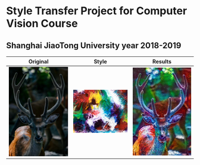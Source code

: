 # Style Transfer Project for Computer Vision Course
## Shanghai JiaoTong University year 2018-2019


|         Original         |           Style           |          Results       |
:-------------------------:|:-------------------------:|:------------------------:
<img src="/Images/Deer.jpg" width="500px"> | <img src="/Images/Abstract2.jpg" width="500px"> | <img src="/Results/Result_Deer_Abstract2.jpg" width="500px"> 
